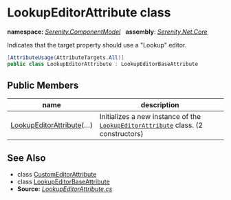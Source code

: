 # LookupEditorAttribute class
**namespace:** *[Serenity.ComponentModel](../README.md#serenity.componentmodel-namespace)*   **assembly**: *[Serenity.Net.Core](../README.md)*

Indicates that the target property should use a "Lookup" editor.

```csharp
[AttributeUsage(AttributeTargets.All)]
public class LookupEditorAttribute : LookupEditorBaseAttribute
```

## Public Members

| name | description |
| --- | --- |
| [LookupEditorAttribute](LookupEditorAttribute/LookupEditorAttribute.md)(…) | Initializes a new instance of the [`LookupEditorAttribute`](LookupEditorAttribute.md) class. (2 constructors) |

## See Also

* class [CustomEditorAttribute](CustomEditorAttribute.md)
* class [LookupEditorBaseAttribute](LookupEditorBaseAttribute.md)
* **Source:** *[LookupEditorAttribute.cs](https://github.com/serenity-is/Serenity/blob/master/src/Serenity.Net.Core/ComponentModel/PropertyGrid/EditorTypes/LookupEditorAttribute.cs)*